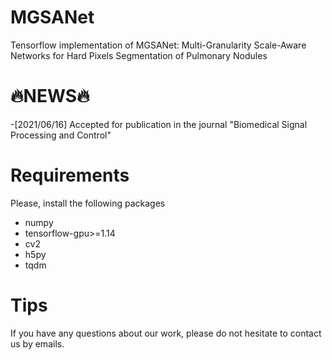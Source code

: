 # MGSANet
Tensorflow implementation of MGSANet: Multi-Granularity Scale-Aware Networks for Hard Pixels Segmentation of Pulmonary Nodules

# 🔥NEWS🔥
-[2021/06/16] Accepted for publication in the journal "Biomedical Signal Processing and Control"

# Requirements
Please, install the following packages
* numpy
* tensorflow-gpu>=1.14
* cv2
* h5py
* tqdm

# Tips
If you have any questions about our work, please do not hesitate to contact us by emails.

